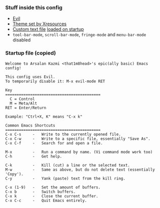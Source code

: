 ### Stuff inside this config
+ [Evil](https://github.com/emacs-evil/evil)
+ [Theme set by Xresources](https://github.com/That1M8Head/.emacs.d/blob/main/.Xresources)
+ [Custom text file](https://github.com/That1M8Head/.emacs.d/blob/main/startup.txt) [loaded on startup](https://github.com/That1M8Head/.emacs.d/blob/main/init.el#L16)
+ `tool-bar-mode`, `scroll-bar-mode`, `fringe-mode` and `menu-bar-mode` disabled

### Startup file (copied)
```
Welcome to Arsalan Kazmi <that1m8head>'s epic(ally basic) Emacs config!

This config uses Evil.
To temporarily disable it: M-x evil-mode RET

Key
==========================================
  C = Control
  M = Meta/Alt
RET = Enter/Return

Example: "Ctrl+X, K" means "C-x k"

Common Emacs Shortcuts
==========================================
C-x C-s     -   Write to the currently opened file.
C-x C-w     -   Write to a specific file, essentially "Save As".
C-x C-f     -   Search for and open a file.

M-x         -   Run a command by name. (Vi command mode work too)
C-h         -   Get help.

C-k         -   Kill (cut) a line or the selected text.
M-w         -   Same as above, but do not delete text (essentially 'Copy').
C-y         -   Yank (paste) text from the kill ring.

C-x (1-9)   -   Set the amount of buffers.
C-x b       -   Switch buffers.
C-x k       -   Close the current buffer.
C-x C-c	    -   Quit Emacs entirely.
```
